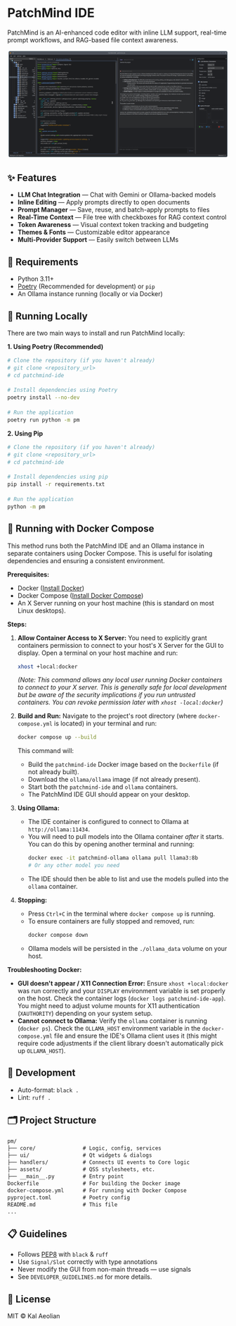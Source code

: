# PatchMind IDE

PatchMind is an AI-enhanced code editor with inline LLM support, real-time prompt workflows, and RAG-based file context awareness.

![Screenshot](screenshot/screenshot.png)

## ✨ Features

- **LLM Chat Integration** — Chat with Gemini or Ollama-backed models
- **Inline Editing** — Apply prompts directly to open documents
- **Prompt Manager** — Save, reuse, and batch-apply prompts to files
- **Real-Time Context** — File tree with checkboxes for RAG context control
- **Token Awareness** — Visual context token tracking and budgeting
- **Themes & Fonts** — Customizable editor appearance
- **Multi-Provider Support** — Easily switch between LLMs

## 🔧 Requirements

- Python 3.11+
- [Poetry](https://python-poetry.org/docs/#installation) (Recommended for development) or `pip`
- An Ollama instance running (locally or via Docker)

## 🚀 Running Locally

There are two main ways to install and run PatchMind locally:

**1. Using Poetry (Recommended)**

```bash
# Clone the repository (if you haven't already)
# git clone <repository_url>
# cd patchmind-ide

# Install dependencies using Poetry
poetry install --no-dev

# Run the application
poetry run python -m pm
```

**2. Using Pip**

```bash
# Clone the repository (if you haven't already)
# git clone <repository_url>
# cd patchmind-ide

# Install dependencies using pip
pip install -r requirements.txt

# Run the application
python -m pm
```

## 🐳 Running with Docker Compose

This method runs both the PatchMind IDE and an Ollama instance in separate containers using Docker Compose. This is useful for isolating dependencies and ensuring a consistent environment.

**Prerequisites:**

- Docker ([Install Docker](https://docs.docker.com/engine/install/))
- Docker Compose ([Install Docker Compose](https://docs.docker.com/compose/install/))
- An X Server running on your host machine (this is standard on most Linux desktops).

**Steps:**

1.  **Allow Container Access to X Server:**
    You need to explicitly grant containers permission to connect to your host's X Server for the GUI to display. Open a terminal on your host machine and run:
    ```bash
    xhost +local:docker
    ```
    *(Note: This command allows any local user running Docker containers to connect to your X server. This is generally safe for local development but be aware of the security implications if you run untrusted containers. You can revoke permission later with `xhost -local:docker`)*

2.  **Build and Run:**
    Navigate to the project's root directory (where `docker-compose.yml` is located) in your terminal and run:
    ```bash
    docker compose up --build
    ```
    This command will:
    - Build the `patchmind-ide` Docker image based on the `Dockerfile` (if not already built).
    - Download the `ollama/ollama` image (if not already present).
    - Start both the `patchmind-ide` and `ollama` containers.
    - The PatchMind IDE GUI should appear on your desktop.

3.  **Using Ollama:**
    - The IDE container is configured to connect to Ollama at `http://ollama:11434`.
    - You will need to pull models into the Ollama container *after* it starts. You can do this by opening another terminal and running:
      ```bash
      docker exec -it patchmind-ollama ollama pull llama3:8b
      # Or any other model you need
      ```
    - The IDE should then be able to list and use the models pulled into the `ollama` container.

4.  **Stopping:**
    - Press `Ctrl+C` in the terminal where `docker compose up` is running.
    - To ensure containers are fully stopped and removed, run:
      ```bash
      docker compose down
      ```
    - Ollama models will be persisted in the `./ollama_data` volume on your host.

**Troubleshooting Docker:**

- **GUI doesn't appear / X11 Connection Error:** Ensure `xhost +local:docker` was run correctly and your `DISPLAY` environment variable is set properly on the host. Check the container logs (`docker logs patchmind-ide-app`). You might need to adjust volume mounts for X11 authentication (`XAUTHORITY`) depending on your system setup.
- **Cannot connect to Ollama:** Verify the `ollama` container is running (`docker ps`). Check the `OLLAMA_HOST` environment variable in the `docker-compose.yml` file and ensure the IDE's Ollama client uses it (this might require code adjustments if the client library doesn't automatically pick up `OLLAMA_HOST`).

## 🧠 Development

- Auto-format: `black .`
- Lint: `ruff .`

## 🗂 Project Structure

```
pm/
├── core/               # Logic, config, services
├── ui/                 # Qt widgets & dialogs
├── handlers/           # Connects UI events to Core logic
├── assets/             # QSS stylesheets, etc.
├── __main__.py         # Entry point
Dockerfile              # For building the Docker image
docker-compose.yml      # For running with Docker Compose
pyproject.toml          # Poetry config
README.md               # This file
...
```

## 📋 Guidelines

- Follows [PEP8](https://peps.python.org/pep-0008/) with `black` & `ruff`
- Use `Signal/Slot` correctly with type annotations
- Never modify the GUI from non-main threads — use signals
- See `DEVELOPER_GUIDELINES.md` for more details.

## 📄 License

MIT © Kal Aeolian